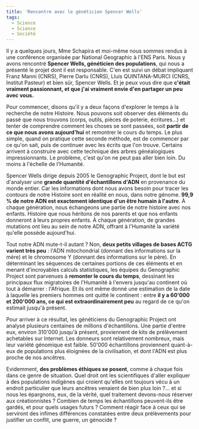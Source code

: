 ```yaml
---
title: 'Rencontre avec le généticien Spencer Wells'
tags:
  - Science
  - Science
  - Société
---
```


Il y a quelques jours, Mme Schapira et moi-même nous sommes rendus à une
conférence organisée par National Geographic à l'ENS Paris. Nous y avons
rencontré **Spencer Wells, généticien des populations**, qui nous a présenté le
projet dont il est responsable. C'en est suivi un débat impliquant Franz Manni
(CNRS), Pierre Darlu (CNRS), Lluis QUINTANA-MURCI (CNRS, Institut Pasteur) et
bien sûr, Spencer Wells. Et je peux vous dire que **c'était vraiment
passionnant, et que j'ai vraiment envie d'en partager un peu avec vous.**

Pour commencer, disons qu'il y a deux façons d'explorer le temps à la recherche
de notre Histoire. Nous pouvons soit observer des éléments du passé que nous
trouvons (corps, outils, pièces de poterie, écritures…) et tenter de comprendre
comment les choses se sont passées, soit **partir de ce que nous avons
aujourd'hui** et remontrer le cours du temps. Le plus simple, quand on pratique
cette seconde méthode, est de commencer par ce qu'on sait, puis de continuer
avec les écrits que l'on trouve. Certains arrivent à construire avec cette
technique des arbres généalogiques impressionnants. Le problème, c'est qu'on ne
peut pas aller bien loin. Du moins à l'échelle de l'Humanité.

Spencer Wells dirige depuis 2005 le Genographic Project, dont le but est
d'analyser une **grande quantité d'échantillons d'ADN** en provenance du monde
entier. Car les informations dont nous avons besoin pour tracer les contours de
notre Histoire sont en réalité en nous, dans notre génome. **99,9 % de notre ADN
est exactement identique d'un être humain à l'autre**. À chaque génération, nous
échangeons une partie de notre histoire avec nos enfants. Histoire que nous
héritons de nos parents et que nos enfants donneront à leurs propres enfants. À
chaque génération, de grandes mutations ont lieu au sein de notre ADN, offrant à
l'Humanité la variété qu'elle possède aujourd'hui.

Tout notre ADN mute-t-il autant&nbsp;? Non, **deux petits villages de bases ACTG
varient très peu**&nbsp;: l'ADN mitochondrial (donnant des informations sur la
mère) et le chromosome Y (donnant des informations sur le père). En déterminant
les séquences de certaines portions de ces éléments et en menant d'incroyables
calculs statistiques, les équipes du Genographic Project sont parvenues à
**remonter le cours du temps**, dessinant les principaux flux migratoires de
l'Humanité à l'envers jusqu'au continent où tout à démarrer&nbsp;: l'Afrique. Et
ils ont même donné une estimation de la date à laquelle les premiers hommes ont
quitté le continent&nbsp;: entre **il y a 60'000 et 200'000 ans, ce qui est
extraordinairement peu** au regard de ce qu'on estimait jusqu'à présent.

Pour arriver à ce résultat, les généticiens du Genographic Project ont analysé
plusieurs centaines de millions d'échantillons. Une partie d'entre eux, environ
310'000 jusqu'à présent, proviennent de kits de prélèvement achetables sur
Internet. Les donneurs sont relativement nombreux, mais leur variété génomique
est faible. 50'000 échantillons proviennent quant-à-eux de populations plus
éloignées de la civilisation, et dont l'ADN est plus proche de nos ancêtres.

Evidemment, **des problèmes éthiques se posent**, comme à chaque fois dans ce
genre de situation. Quel droit ont les scientifiques d'aller expliquer à des
populations indigènes qui croient qu'elles ont toujours vécu à un endroit
particulier que leurs ancêtres venaient de bien plus loin&nbsp;?… et si nous les
épargnons, eux, de la vérité, quel traitement devons-nous réserver aux
créationnistes&nbsp;? Combien de temps les échantillons peuvent-ils être gardés,
et pour quels usages futurs&nbsp;? Comment réagir face à ceux qui se serviront
des infimes différences constatées entre deux prélèvements pour justifier un
conflit, une guerre, un génocide&nbsp;?
